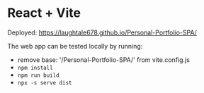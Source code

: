 # React + Vite
Deployed: https://laughtale678.github.io/Personal-Portfolio-SPA/

The web app can be tested locally by running:
  - remove base: '/Personal-Portfolio-SPA/' from vite.config.js
  - `npm install` 
  - `npm run build`
  - `npx -s serve dist`
